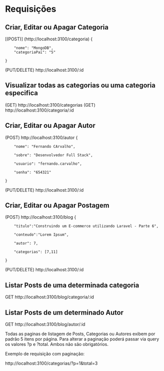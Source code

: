 # Requisições #

## Criar, Editar ou Apagar Categoria

[(POST)] (http://localhost:3100/categoria)
    {

        "nome": "MongoDB",
        "categoriaPai": "5"

    }

(PUT/DELETE) http://localhost:3100/:id



## Visualizar todas as categorias ou uma categoria especifica

(GET) http://localhost:3100/categorias
(GET) http://localhost:3100/categoria/:id

## Criar, Editar ou Apagar Autor

(POST) http://localhost:3100/autor
    {
        
        "nome": "Fernando CArvalho",
        
        "sobre": "Desenvolvedor Full Stack",
        
        "usuario": "fernando.carvalho",
        
        "senha": "654321"

    }

(PUT/DELETE) http://localhost:3100/:id



## Criar, Editar ou Apagar Postagem

(POST) http://localhost:3100/blog
    {
        
        "titulo":"Construindo um E-commerce utilizando Laravel - Parte 6",
        
        "conteudo":"Lorem Ipsum",
        
        "autor": 7,
        
        "categorias": [7,11]

    }

(PUT/DELETE) http://localhost:3100/:id



## Listar Posts de uma determinada categoria

GET http://localhost:3100/blog/categoria/:id


## Listar Posts de um determinado Autor

GET http://localhost:3100/blog/autor/:id


Todas as paginas de listagem de Posts, Categorias ou Autores exibem por padrão 5 itens por página. Para alterar a paginação poderá passar via query os valores ?p e ?total. Ambos não são obrigatórios.

Exemplo de requisição com paginação:

http://localhost:3100/categorias/?p=1&total=3